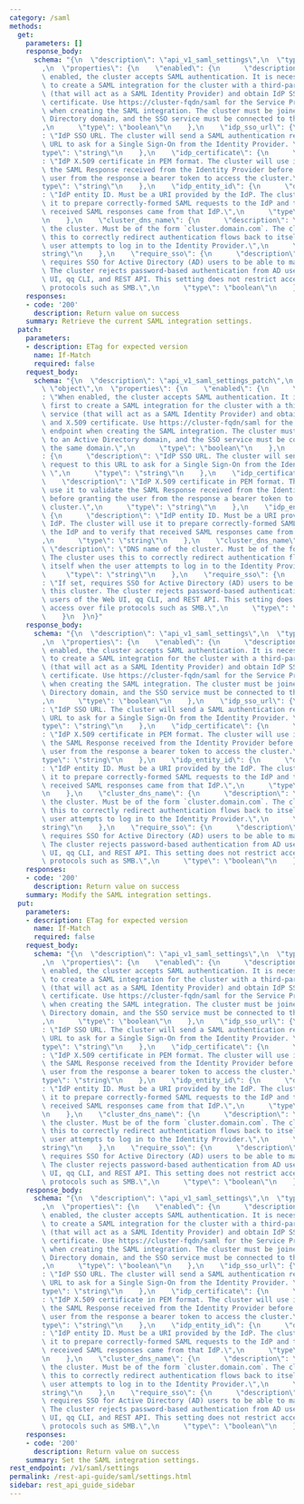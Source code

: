 ```yaml
---
category: /saml
methods:
  get:
    parameters: []
    response_body:
      schema: "{\n  \"description\": \"api_v1_saml_settings\",\n  \"type\": \"object\"\
        ,\n  \"properties\": {\n    \"enabled\": {\n      \"description\": \"When\
        \ enabled, the cluster accepts SAML authentication. It is necessary first\
        \ to create a SAML integration for the cluster with a third-party SSO service\
        \ (that will act as a SAML Identity Provider) and obtain IdP SSO URL and X.509\
        \ certificate. Use https://cluster-fqdn/saml for the Service Provider endpoint\
        \ when creating the SAML integration. The cluster must be joined to an Active\
        \ Directory domain, and the SSO service must be connected to the same domain.\"\
        ,\n      \"type\": \"boolean\"\n    },\n    \"idp_sso_url\": {\n      \"description\"\
        : \"IdP SSO URL. The cluster will send a SAML authentication request to this\
        \ URL to ask for a Single Sign-On from the Identity Provider. \",\n      \"\
        type\": \"string\"\n    },\n    \"idp_certificate\": {\n      \"description\"\
        : \"IdP X.509 certificate in PEM format. The cluster will use it to validate\
        \ the SAML Response received from the Identity Provider before granting the\
        \ user from the response a bearer token to access the cluster.\",\n      \"\
        type\": \"string\"\n    },\n    \"idp_entity_id\": {\n      \"description\"\
        : \"IdP entity ID. Must be a URI provided by the IdP. The cluster will use\
        \ it to prepare correctly-formed SAML requests to the IdP and to verify that\
        \ received SAML responses came from that IdP.\",\n      \"type\": \"string\"\
        \n    },\n    \"cluster_dns_name\": {\n      \"description\": \"DNS name of\
        \ the cluster. Must be of the form `cluster.domain.com`. The cluster uses\
        \ this to correctly redirect authentication flows back to itself when the\
        \ user attempts to log in to the Identity Provider.\",\n      \"type\": \"\
        string\"\n    },\n    \"require_sso\": {\n      \"description\": \"If set,\
        \ requires SSO for Active Directory (AD) users to be able to manage this cluster.\
        \ The cluster rejects password-based authentication from AD users of the Web\
        \ UI, qq CLI, and REST API. This setting does not restrict access over file\
        \ protocols such as SMB.\",\n      \"type\": \"boolean\"\n    }\n  }\n}"
    responses:
    - code: '200'
      description: Return value on success
    summary: Retrieve the current SAML integration settings.
  patch:
    parameters:
    - description: ETag for expected version
      name: If-Match
      required: false
    request_body:
      schema: "{\n  \"description\": \"api_v1_saml_settings_patch\",\n  \"type\":\
        \ \"object\",\n  \"properties\": {\n    \"enabled\": {\n      \"description\"\
        : \"When enabled, the cluster accepts SAML authentication. It is necessary\
        \ first to create a SAML integration for the cluster with a third-party SSO\
        \ service (that will act as a SAML Identity Provider) and obtain IdP SSO URL\
        \ and X.509 certificate. Use https://cluster-fqdn/saml for the Service Provider\
        \ endpoint when creating the SAML integration. The cluster must be joined\
        \ to an Active Directory domain, and the SSO service must be connected to\
        \ the same domain.\",\n      \"type\": \"boolean\"\n    },\n    \"idp_sso_url\"\
        : {\n      \"description\": \"IdP SSO URL. The cluster will send a SAML authentication\
        \ request to this URL to ask for a Single Sign-On from the Identity Provider.\
        \ \",\n      \"type\": \"string\"\n    },\n    \"idp_certificate\": {\n  \
        \    \"description\": \"IdP X.509 certificate in PEM format. The cluster will\
        \ use it to validate the SAML Response received from the Identity Provider\
        \ before granting the user from the response a bearer token to access the\
        \ cluster.\",\n      \"type\": \"string\"\n    },\n    \"idp_entity_id\":\
        \ {\n      \"description\": \"IdP entity ID. Must be a URI provided by the\
        \ IdP. The cluster will use it to prepare correctly-formed SAML requests to\
        \ the IdP and to verify that received SAML responses came from that IdP.\"\
        ,\n      \"type\": \"string\"\n    },\n    \"cluster_dns_name\": {\n     \
        \ \"description\": \"DNS name of the cluster. Must be of the form `cluster.domain.com`.\
        \ The cluster uses this to correctly redirect authentication flows back to\
        \ itself when the user attempts to log in to the Identity Provider.\",\n \
        \     \"type\": \"string\"\n    },\n    \"require_sso\": {\n      \"description\"\
        : \"If set, requires SSO for Active Directory (AD) users to be able to manage\
        \ this cluster. The cluster rejects password-based authentication from AD\
        \ users of the Web UI, qq CLI, and REST API. This setting does not restrict\
        \ access over file protocols such as SMB.\",\n      \"type\": \"boolean\"\n\
        \    }\n  }\n}"
    response_body:
      schema: "{\n  \"description\": \"api_v1_saml_settings\",\n  \"type\": \"object\"\
        ,\n  \"properties\": {\n    \"enabled\": {\n      \"description\": \"When\
        \ enabled, the cluster accepts SAML authentication. It is necessary first\
        \ to create a SAML integration for the cluster with a third-party SSO service\
        \ (that will act as a SAML Identity Provider) and obtain IdP SSO URL and X.509\
        \ certificate. Use https://cluster-fqdn/saml for the Service Provider endpoint\
        \ when creating the SAML integration. The cluster must be joined to an Active\
        \ Directory domain, and the SSO service must be connected to the same domain.\"\
        ,\n      \"type\": \"boolean\"\n    },\n    \"idp_sso_url\": {\n      \"description\"\
        : \"IdP SSO URL. The cluster will send a SAML authentication request to this\
        \ URL to ask for a Single Sign-On from the Identity Provider. \",\n      \"\
        type\": \"string\"\n    },\n    \"idp_certificate\": {\n      \"description\"\
        : \"IdP X.509 certificate in PEM format. The cluster will use it to validate\
        \ the SAML Response received from the Identity Provider before granting the\
        \ user from the response a bearer token to access the cluster.\",\n      \"\
        type\": \"string\"\n    },\n    \"idp_entity_id\": {\n      \"description\"\
        : \"IdP entity ID. Must be a URI provided by the IdP. The cluster will use\
        \ it to prepare correctly-formed SAML requests to the IdP and to verify that\
        \ received SAML responses came from that IdP.\",\n      \"type\": \"string\"\
        \n    },\n    \"cluster_dns_name\": {\n      \"description\": \"DNS name of\
        \ the cluster. Must be of the form `cluster.domain.com`. The cluster uses\
        \ this to correctly redirect authentication flows back to itself when the\
        \ user attempts to log in to the Identity Provider.\",\n      \"type\": \"\
        string\"\n    },\n    \"require_sso\": {\n      \"description\": \"If set,\
        \ requires SSO for Active Directory (AD) users to be able to manage this cluster.\
        \ The cluster rejects password-based authentication from AD users of the Web\
        \ UI, qq CLI, and REST API. This setting does not restrict access over file\
        \ protocols such as SMB.\",\n      \"type\": \"boolean\"\n    }\n  }\n}"
    responses:
    - code: '200'
      description: Return value on success
    summary: Modify the SAML integration settings.
  put:
    parameters:
    - description: ETag for expected version
      name: If-Match
      required: false
    request_body:
      schema: "{\n  \"description\": \"api_v1_saml_settings\",\n  \"type\": \"object\"\
        ,\n  \"properties\": {\n    \"enabled\": {\n      \"description\": \"When\
        \ enabled, the cluster accepts SAML authentication. It is necessary first\
        \ to create a SAML integration for the cluster with a third-party SSO service\
        \ (that will act as a SAML Identity Provider) and obtain IdP SSO URL and X.509\
        \ certificate. Use https://cluster-fqdn/saml for the Service Provider endpoint\
        \ when creating the SAML integration. The cluster must be joined to an Active\
        \ Directory domain, and the SSO service must be connected to the same domain.\"\
        ,\n      \"type\": \"boolean\"\n    },\n    \"idp_sso_url\": {\n      \"description\"\
        : \"IdP SSO URL. The cluster will send a SAML authentication request to this\
        \ URL to ask for a Single Sign-On from the Identity Provider. \",\n      \"\
        type\": \"string\"\n    },\n    \"idp_certificate\": {\n      \"description\"\
        : \"IdP X.509 certificate in PEM format. The cluster will use it to validate\
        \ the SAML Response received from the Identity Provider before granting the\
        \ user from the response a bearer token to access the cluster.\",\n      \"\
        type\": \"string\"\n    },\n    \"idp_entity_id\": {\n      \"description\"\
        : \"IdP entity ID. Must be a URI provided by the IdP. The cluster will use\
        \ it to prepare correctly-formed SAML requests to the IdP and to verify that\
        \ received SAML responses came from that IdP.\",\n      \"type\": \"string\"\
        \n    },\n    \"cluster_dns_name\": {\n      \"description\": \"DNS name of\
        \ the cluster. Must be of the form `cluster.domain.com`. The cluster uses\
        \ this to correctly redirect authentication flows back to itself when the\
        \ user attempts to log in to the Identity Provider.\",\n      \"type\": \"\
        string\"\n    },\n    \"require_sso\": {\n      \"description\": \"If set,\
        \ requires SSO for Active Directory (AD) users to be able to manage this cluster.\
        \ The cluster rejects password-based authentication from AD users of the Web\
        \ UI, qq CLI, and REST API. This setting does not restrict access over file\
        \ protocols such as SMB.\",\n      \"type\": \"boolean\"\n    }\n  }\n}"
    response_body:
      schema: "{\n  \"description\": \"api_v1_saml_settings\",\n  \"type\": \"object\"\
        ,\n  \"properties\": {\n    \"enabled\": {\n      \"description\": \"When\
        \ enabled, the cluster accepts SAML authentication. It is necessary first\
        \ to create a SAML integration for the cluster with a third-party SSO service\
        \ (that will act as a SAML Identity Provider) and obtain IdP SSO URL and X.509\
        \ certificate. Use https://cluster-fqdn/saml for the Service Provider endpoint\
        \ when creating the SAML integration. The cluster must be joined to an Active\
        \ Directory domain, and the SSO service must be connected to the same domain.\"\
        ,\n      \"type\": \"boolean\"\n    },\n    \"idp_sso_url\": {\n      \"description\"\
        : \"IdP SSO URL. The cluster will send a SAML authentication request to this\
        \ URL to ask for a Single Sign-On from the Identity Provider. \",\n      \"\
        type\": \"string\"\n    },\n    \"idp_certificate\": {\n      \"description\"\
        : \"IdP X.509 certificate in PEM format. The cluster will use it to validate\
        \ the SAML Response received from the Identity Provider before granting the\
        \ user from the response a bearer token to access the cluster.\",\n      \"\
        type\": \"string\"\n    },\n    \"idp_entity_id\": {\n      \"description\"\
        : \"IdP entity ID. Must be a URI provided by the IdP. The cluster will use\
        \ it to prepare correctly-formed SAML requests to the IdP and to verify that\
        \ received SAML responses came from that IdP.\",\n      \"type\": \"string\"\
        \n    },\n    \"cluster_dns_name\": {\n      \"description\": \"DNS name of\
        \ the cluster. Must be of the form `cluster.domain.com`. The cluster uses\
        \ this to correctly redirect authentication flows back to itself when the\
        \ user attempts to log in to the Identity Provider.\",\n      \"type\": \"\
        string\"\n    },\n    \"require_sso\": {\n      \"description\": \"If set,\
        \ requires SSO for Active Directory (AD) users to be able to manage this cluster.\
        \ The cluster rejects password-based authentication from AD users of the Web\
        \ UI, qq CLI, and REST API. This setting does not restrict access over file\
        \ protocols such as SMB.\",\n      \"type\": \"boolean\"\n    }\n  }\n}"
    responses:
    - code: '200'
      description: Return value on success
    summary: Set the SAML integration settings.
rest_endpoint: /v1/saml/settings
permalink: /rest-api-guide/saml/settings.html
sidebar: rest_api_guide_sidebar
---
```

